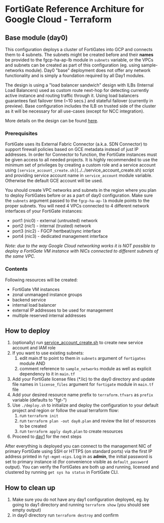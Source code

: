 # FortiGate Reference Architure for Google Cloud - Terraform
## Base module (day0)

This configuration deploys a cluster of FortiGates into GCP and connects them to 4 subnets. The subnets might be created before and their **names** be provided to the fgcp-ha-ap-lb module in `subnets` variable, or the VPCs and subnets can be created as part of this configuration (eg. using sample-networks module). Day0 "base" deployment does not offer any network functionality and is simply a foundation required by all Day1 modules.

The design is using a "load balancer sandwich" design with ILBs (Internal Load Balancers) used as custom route next-hop for detecting currently active instance and routing traffic through it. Using load balancers guarantees fast failover time (~10 secs.) and stateful failover (currently in preview). Base configuration includes the ILB on trusted side of the cluster as it will be necessary for all use-cases (except for NCC integration).

More details on the design can be found [here](../../ha.md).

### Prerequisites
FortiGate uses its External Fabric Connector (a.k.a. SDN Connector) to support firewall policies based on GCE metadata instead of just IP addresses. In order for Connector to function, the FortiGate instances must be given access to all needed projects. It is highly recommended to use the minimum set of privileges by creating a custom role and a service account using `[service_account_create.sh]`(../../service_account_create.sh) script and providing service account name in `service_account` module variable. Otherwise the default GCE account will be used.

You should create VPC networks and subnets in the region where you plan to deploy FortiGates before or as a part of day0 configuration. Make sure the `subnets` argument passed to the `fgcp-ha-ap-lb` module points to the proper subnets. You will need 4 VPCs connected to 4 different network interfaces of your FortiGate instances:
- port1 (nic0) - external (untrusted) network
- port2 (nic1) - internal (trusted) network
- port3 (nic2) - FGCP hertbeat/sync interface
- port4 (nic3) - dedicated management interface

*Note: due to the way Google Cloud networking works it is NOT possible to deploy a FortiGate VM instance with NICs connected to different subnets of the same VPC.*

### Contents
Following resources will be created:
- FortiGate VM instances
- zonal unmanaged instance groups
- backend service
- internal load balancer
- external IP addresses to be used for management
- multiple reserved internal addresses

## How to deploy
1. (optionally) run [service_account_create.sh](../../service_account_create.sh) to create new service account and IAM role
1. If you want to use existing subnets:
    1. edit main.tf to point to them in `subnets` argument of `fortigates` module AND
    1. comment reference to `sample_networks` module as well as explicit dependency to it in `main.tf`
1. Add your FortiGate license files (*.lic) to the day0 directory and update file names in `license_files` argument for `fortigate` module in `main.tf` file
1. Add your desired resource name prefix to `terraform.tfvars` as `prefix` variable (defaults to "fgt-")
1. Use `./deploy.sh` to initialize and deploy the configuration to your default project and region or follow the usual terraform flow:
    1. run `terraform init`
    1. run `terraform plan -out day0.plan` and review the list of resources to be created
    1. run `terraform apply day0.plan` to create resources
1. Proceed to [day1](../day1) for the next steps

After everything is deployed you can connect to the management NIC of primary FortiGate using SSH or HTTPS (on standard ports) via the first IP address printed in `fgt-mgmt-eips`. Log in as **admin**, the initial password is set to primary instance id (for convenience visible as `default_password` output). You can verify the FortiGates are both up and running, licensed and clustered by running `get sys ha status` in FortiGate CLI.

## How to clean up
1. Make sure you do not have any day1 configuration deployed, eg. by going to day1 directory and running `terraform show` (you should see empty output)
1. in day0 directory run `terraform destroy` and confirm
